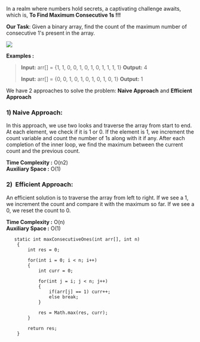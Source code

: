 In a realm where numbers hold secrets, a captivating challenge awaits, which is, **To Find Maximum Consecutive 1s !!!**

**Our Task**: Given a binary array, find the count of the maximum number of consecutive 1's present in the array.

![](https://media.geeksforgeeks.org/wp-content/uploads/20230621200054/Maximum-consicutive-1's.jpg)

**Examples :** 

> **Input:** arr[] = {1, 1, 0, 0, 1, 0, 1, 0, 1, 1, 1, 1}
> **Output:** 4
> 
> **Input:** arr[] = {0, 0, 1, 0, 1, 0, 1, 0, 1, 0, 1}
> **Output:** 1

We have 2 approaches to solve the problem: **Naive Approach** and **Efficient Approach**

### 1) Naive Approach:

In this approach, we use two looks and traverse the array from start to end. At each element, we check if it is 1 or 0. If the element is 1, we increment the count variable and count the number of 1s along with it if any. After each completion of the inner loop, we find the maximum between the current count and the previous count.

**Time Complexity :** O(n2)   
**Auxiliary Space :** O(1)

### **2)  Efficient Approach:**

An efficient solution is to traverse the array from left to right. If we see a 1, we increment the count and compare it with the maximum so far. If we see a 0, we reset the count to 0.

**Time Complexity :** O(n)   
**Auxiliary Space :** O(1)

```
   static int maxConsecutiveOnes(int arr[], int n)
    {
    	int res = 0;

    	for(int i = 0; i < n; i++)
    	{
    		int curr = 0;

    		for(int j = i; j < n; j++)
    		{
    			if(arr[j] == 1) curr++;
    			else break;
    		}

    		res = Math.max(res, curr);
    	}
    	
    	return res;
    }
```